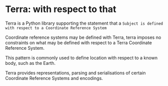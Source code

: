 Terra: with respect to that
===========================

Terra is a Python library supporting the statement that a 
`Subject is defined with respect to a Coordinate Reference System`  

Coordinate reference systems may be defined with Terra, terra imposes no constraints on what may be defined with respect to a Terra Coordinate Reference System.

This pattern is commonly used to define location with respect to a known body, such as the Earth.

Terra provides representations, parsing and serialisations of certain Coordinate Reference Systems and encodings.
